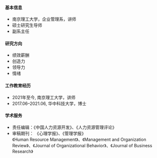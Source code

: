#### 基本信息
- 南京理工大学，企业管理系，讲师
- 硕士研究生导师
- 副系主任

#### 研究方向
- 绩效薪酬
- 创造力
- 领导力
- 情绪

#### 工作教育经历
- 2021年至今, 南京理工大学，讲师
- 2017.06–2021.06, 华中科技大学，博士

#### 学术服务
- 责任编辑：《中国人力资源开发》、《人力资源管理评论》
- 审稿期刊：
《心理学报》、《管理学报》                             
《Human Resource Management》、《Management and Organization Review》、《Journal of Organizational Behavior》、《Journal of Business Research》
